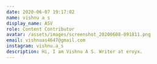 ```yaml
---
date: 2020-06-07 19:17:02
name: vishnu a s
display_name: ASV
role: Content Contributor
avatar: /assets/images/screenshot_20200608-091811.png
email: vishnuas4647@gmail.com
instagram: vishnu.a_s
description: Hi, I am Vishnu A S. Writer at eroyx.
---
```

